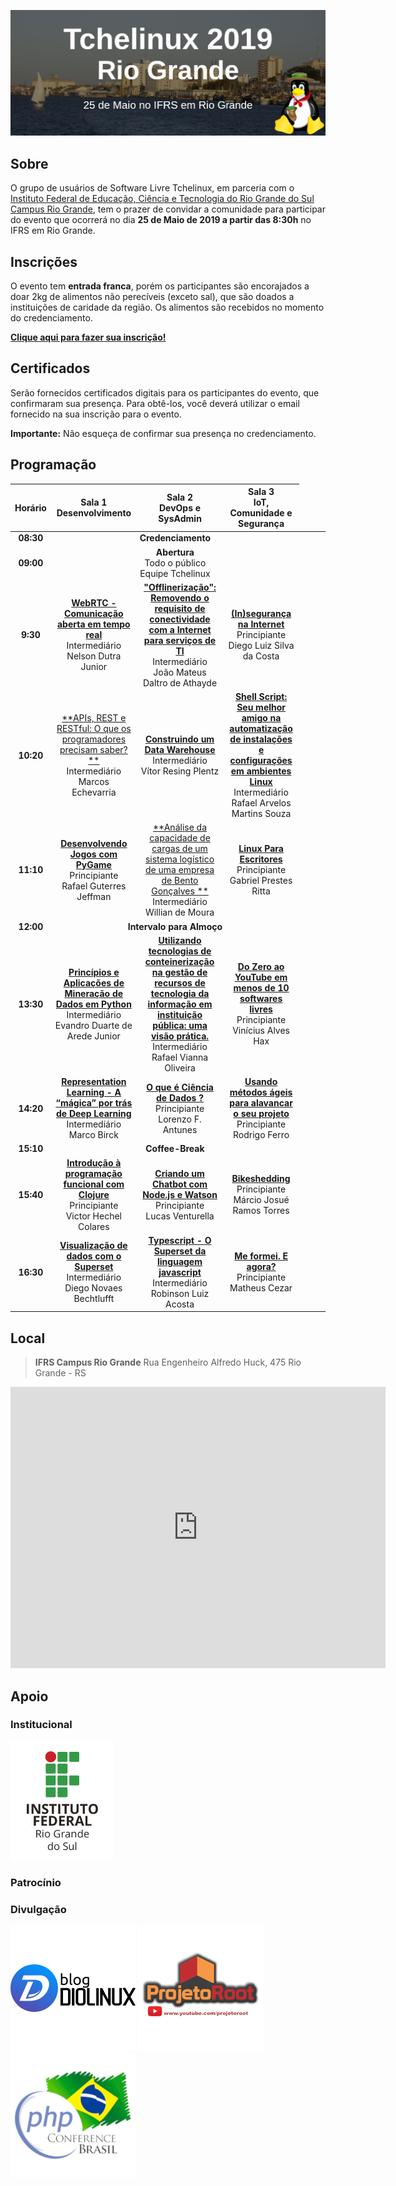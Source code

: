[![Tchelinux 2019 Rio Grande](images/banner.jpg)](#)

## Sobre

O grupo de usuários de Software Livre Tchelinux, em parceria com o [Instituto Federal de Educação, Ciência e Tecnologia do Rio Grande do Sul Campus Rio Grande](https://ifrs.edu.br/riogrande/), tem o prazer de convidar a comunidade para participar do evento que ocorrerá no dia **25 de Maio de 2019 a partir das 8:30h** no IFRS em Rio Grande.

## Inscrições

 O evento tem **entrada franca**, porém os participantes são encorajados a doar 2kg de alimentos não perecíveis (exceto sal), que são doados a instituições de caridade da região. Os alimentos são recebidos no momento do credenciamento.

<a href="" target="_blank"><b>Clique aqui para fazer sua inscrição!</b></a>

## Certificados

Serão fornecidos certificados digitais para os participantes do evento, que confirmaram sua presença. Para obtê-los, você deverá utilizar o email fornecido na sua inscrição para o evento.

**Importante:** Não esqueça de confirmar sua presença no credenciamento.

## Programação

| <center> Horário </center> | <center> Sala 1 <br> Desenvolvimento </center> | <center> Sala 2 <br> DevOps e SysAdmin  </center> | <center> Sala 3 <br> IoT, Comunidade e Segurança  </center> |
|:--------------------------:|:-----------------------:|:-----------------------:|:-----------------------:|
| **08:30** <td colspan=4><center>**Credenciamento**</center> |
| **09:00** <td colspan=4><center>**Abertura**<br> <span class="label label-info">Todo o público</span> <br>   Equipe Tchelinux  <br> </center> |
| **9:30** |  [**WebRTC - Comunicação aberta em tempo real**](#WebRTC_-_Comunicação_aberta_em_tempo_real) <br> <span class="label label-warning">Intermediário</span> <br> Nelson Dutra Junior |  [**"Offlinerização": Removendo o requisito de conectividade com a Internet para serviços de TI**](#"Offlinerização":_Removendo_o_requisito_de_conectividade_com_a_Internet_para_serviços_de_TI) <br> <span class="label label-warning">Intermediário</span> <br> João Mateus Daltro de Athayde |  [**(In)segurança na Internet**](#(In)segurança_na_Internet) <br> <span class="label label-success">Principiante</span> <br> Diego Luiz Silva da Costa | 
| **10:20** |  [**APIs, REST e RESTful: O que os programadores precisam saber? **](#APIs,_REST_e_RESTful:_O_que_os_programadores_precisam_saber?) <br> <span class="label label-warning">Intermediário</span> <br> Marcos Echevarria |  [**Construindo um Data Warehouse**](#Construindo_um_Data_Warehouse) <br> <span class="label label-warning">Intermediário</span> <br>  Vítor Resing Plentz |  [**Shell Script: Seu melhor amigo na automatização de instalações e configurações em ambientes Linux**](#Shell_Script:_Seu_melhor_amigo_na_automatização_de_instalações_e_configurações_em_ambientes_Linux) <br> <span class="label label-warning">Intermediário</span> <br> Rafael Arvelos Martins Souza | 
| **11:10** |  [**Desenvolvendo Jogos com PyGame**](#Desenvolvendo_Jogos_com_PyGame) <br> <span class="label label-success">Principiante</span> <br> Rafael Guterres Jeffman |  [**Análise da capacidade de cargas de um sistema logístico de uma empresa de Bento Gonçalves **](#Análise_da_capacidade_de_cargas_de_um_sistema_logístico_de_uma_empresa_de_Bento_Gonçalves) <br> <span class="label label-warning">Intermediário</span> <br> Willian de Moura |  [**Linux Para Escritores**](#Linux_Para_Escritores) <br> <span class="label label-success">Principiante</span> <br> Gabriel Prestes Ritta | 
| **12:00** <td colspan=4><center>**Intervalo para Almoço**</center> |
| **13:30** |  [**Princípios e Aplicações de Mineração de Dados em Python**](#Princípios_e_Aplicações_de_Mineração_de_Dados_em_Python) <br> <span class="label label-warning">Intermediário</span> <br> Evandro Duarte de Arede Junior |  [**Utilizando tecnologias de conteinerização na gestão de recursos de tecnologia da informação em instituição pública: uma visão prática.**](#Utilizando_tecnologias_de_conteinerização_na_gestão_de_recursos_de_tecnologia_da_informação_em_instituição_pública:_uma_visão_prática.) <br> <span class="label label-warning">Intermediário</span> <br> Rafael Vianna Oliveira |  [**Do Zero ao YouTube em menos de 10 softwares livres**](#Do_Zero_ao_YouTube_em_menos_de_10_softwares_livres) <br> <span class="label label-success">Principiante</span> <br> Vinícius Alves Hax | 
| **14:20** |  [**Representation Learning - A “mágica” por trás de Deep Learning**](#Representation_Learning_-_A_“mágica”_por_trás_de_Deep_Learning) <br> <span class="label label-warning">Intermediário</span> <br> Marco Birck |  [**O que é Ciência de Dados ?**](#O_que_é_Ciência_de_Dados_?) <br> <span class="label label-success">Principiante</span> <br> Lorenzo F. Antunes |  [**Usando métodos ágeis para alavancar o seu projeto**](#Usando_métodos_ágeis_para_alavancar_o_seu_projeto) <br> <span class="label label-success">Principiante</span> <br> Rodrigo Ferro | 
| **15:10** <td colspan=4><center>**Coffee-Break**</center> |
| **15:40** |  [**Introdução à programação funcional com Clojure**](#Introdução_à_programação_funcional_com_Clojure) <br> <span class="label label-success">Principiante</span> <br> Victor Hechel Colares |  [**Criando um Chatbot com Node.js e Watson**](#Criando_um_Chatbot_com_Node.js_e_Watson) <br> <span class="label label-success">Principiante</span> <br> Lucas Venturella |  [**Bikeshedding**](#Bikeshedding) <br> <span class="label label-success">Principiante</span> <br> Márcio Josué Ramos Torres | 
| **16:30** |  [**Visualização de dados com o Superset**](#Visualização_de_dados_com_o_Superset) <br> <span class="label label-warning">Intermediário</span> <br> Diego Novaes Bechtlufft |  [**Typescript - O Superset da linguagem javascript**](#Typescript_-_O_Superset_da_linguagem_javascript) <br> <span class="label label-warning">Intermediário</span> <br> Robinson Luiz Acosta  |  [**Me formei. E agora?**](#Me_formei._E_agora?) <br> <span class="label label-success">Principiante</span> <br> Matheus Cezar | 


## Local

> **IFRS Campus Rio Grande**
> Rua Engenheiro Alfredo Huck, 475
> Rio Grande - RS

<div class="map-responsive">
	<iframe src="https://www.google.com/maps/embed?pb=!1m18!1m12!1m3!1d1421.9815459984493!2d-52.08966516281934!3d-32.04053638069747!2m3!1f0!2f0!3f0!3m2!1i1024!2i768!4f13.1!3m3!1m2!1s0x95119c6b6a4707b7%3A0x3c4512db3222f71a!2sR.+Eng.+Alfredo+Huck%2C+475+-+Centro%2C+Rio+Grande+-+RS%2C+96201-460!5e0!3m2!1sen!2sbr!4v1555037506875!5m2!1sen!2sbr" width="600" height="450" frameborder="0" style="border:0" allowfullscreen></iframe>
</div>

## Apoio

### Institucional

[![IFRS](images/ifrs.jpg)](https://ifrs.edu.br/riogrande/)

### Patrocínio


### Divulgação

[![Blog Diolinux](images/logo_diolinux.png)](https://www.diolinux.com.br/)
[![Projeto Root](images/logo_projetoroot.png)](https://projetoroot.com.br/)
[![PHP Conference Brasil](images/logo_phpconference.png)](https://phpconference.com.br/)
